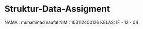 # Struktur-Data-Assigment

<pra>
NAMA : muhammad naufal
NIM  : 103112400126
KELAS: IF - 12 - 04
</pra>
